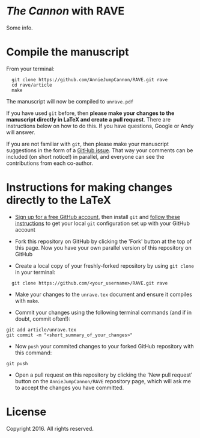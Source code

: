 *The Cannon* with RAVE
======================

Some info.

Compile the manuscript
======================

From your terminal:

````
  git clone https://github.com/AnnieJumpCannon/RAVE.git rave 
  cd rave/article
  make
````

The manuscript will now be compiled to `unrave.pdf`

If you have used `git` before, then **please make your changes to the manuscript
directly in LaTeX and create a pull request**. There are instructions below on
how to do this. If you have questions, Google or Andy will answer.

If you are not familiar with
`git`, then please make your manuscript suggestions in the form of a 
[GitHub issue](https://www.github.com/AnnieJumpCannon/RAVE/issues/new).
That way your comments can be included (on short notice!) in parallel, and
everyone can see the contributions from each co-author.


Instructions for making changes directly to the LaTeX
=====================================================

- [Sign up for a free GitHub account](https://github.com/join), then install `git` and [follow these instructions](https://help.github.com/articles/set-up-git/) to get your local `git` configuration set up with your GitHub account 

- Fork this repository on GitHub by clicking the 'Fork' button at the top of this page. Now you have your own parallel version of this repository on GitHub

- Create a local copy of your freshly-forked repository by using `git clone` in your terminal:

````
  git clone https://github.com/<your_username>/RAVE.git rave
````

- Make your changes to the `unrave.tex` document and ensure it compiles with `make`.

- Commit your changes using the following terminal commands (and if in doubt, commit often!):

````
git add article/unrave.tex
git commit -m "<short_summary_of_your_changes>"
````

- Now `push` your commited changes to your forked GitHub repository with this command:

````
git push
````

- Open a pull request on this repository by clicking the 'New pull request' button on the `AnnieJumpCannon/RAVE` repository page, which will ask me to accept the changes you have committed.


License
======= 
Copyright 2016. All rights reserved.
